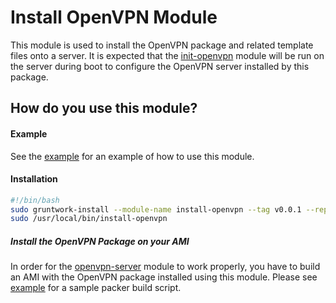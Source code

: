 # Install OpenVPN Module

This module is used to install the OpenVPN package and related template files onto a server. It is expected that
the [init-openvpn](../init-openvpn) module will be run on the server during boot to configure the OpenVPN server installed by this
package.

## How do you use this module?

#### Example

See the [example](/examples/openvpn-host) for an example of how to use this module.

#### Installation

```bash
#!/bin/bash
sudo gruntwork-install --module-name install-openvpn --tag v0.0.1 --repo https://github.com/gruntwork-io/package-openvpn
sudo /usr/local/bin/install-openvpn
```

##### Install the OpenVPN Package on your AMI

In order for the [openvpn-server](../openvpn-server) module to work properly, you have to build an AMI with the
OpenVPN package installed using this module. Please see [example](/examples/packer) for a sample packer build script.

